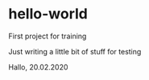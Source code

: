 # hello-world
First project for training

Just writing a little bit of stuff for testing

Hallo, 20.02.2020
